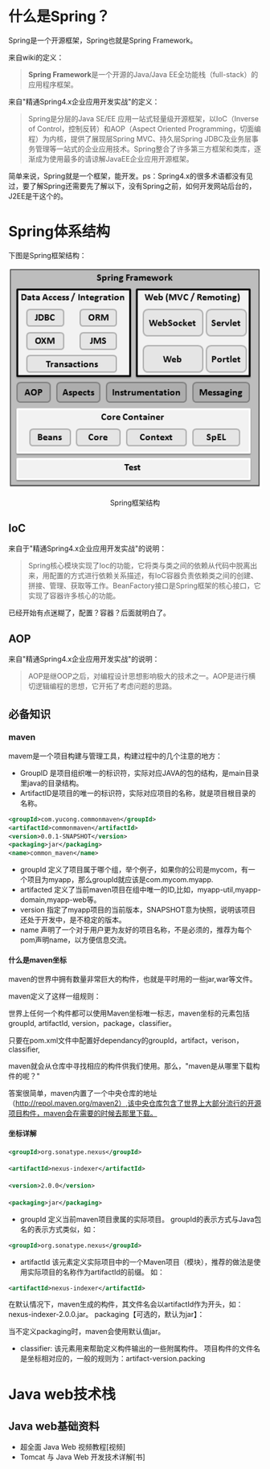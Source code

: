 # 什么是Spring？

Spring是一个开源框架，Spring也就是Spring Framework。

来自wiki的定义：

>**Spring Framework**是一个开源的Java/Java EE全功能栈（full-stack）的应用程序框架。

来自"精通Spring4.x企业应用开发实战"的定义：

>Spring是分层的Java SE/EE 应用一站式轻量级开源框架，以IoC（Inverse of Control，控制反转）和AOP（Aspect Oriented Programming，切面编程）为内核，提供了展现层Spring MVC、持久层Spring JDBC及业务层事务管理等一站式的企业应用技术。Spring整合了许多第三方框架和类库，逐渐成为使用最多的请谅解JavaEE企业应用开源框架。

简单来说，Spring就是一个框架，能开发。ps：Spring4.x的很多术语都没有见过，要了解Spring还需要先了解以下，没有Spring之前，如何开发网站后台的，J2EE是干这个的。

# Spring体系结构

下图是Spring框架结构：

![](./image/spring_architecture.png)

<center>Spring框架结构</center>

## IoC

来自于"精通Spring4.x企业应用开发实战"的说明：

> Spring核心模块实现了Ioc的功能，它将类与类之间的依赖从代码中脱离出来，用配置的方式进行依赖关系描述，有IoC容器负责依赖类之间的创建、拼接、管理、获取等工作。BeanFactory接口是Spring框架的核心接口，它实现了容器许多核心的功能。

已经开始有点迷糊了，配置？容器？后面就明白了。

## AOP

来自"精通Spring4.x企业应用开发实战"的说明：

>AOP是继OOP之后，对编程设计思想影响极大的技术之一。AOP是进行横切逻辑编程的思想，它开拓了考虑问题的思路。

## 必备知识

### maven

mavem是一个项目构建与管理工具，构建过程中的几个注意的地方：

- GroupID 是项目组织唯一的标识符，实际对应JAVA的包的结构，是main目录里java的目录结构。 
- ArtifactID是项目的唯一的标识符，实际对应项目的名称，就是项目根目录的名称。

```xml
<groupId>com.yucong.commonmaven</groupId> 
<artifactId>commonmaven</artifactId> 
<version>0.0.1-SNAPSHOT</version> 
<packaging>jar</packaging> 
<name>common_maven</name> 
```

- groupId 定义了项目属于哪个组，举个例子，如果你的公司是mycom，有一个项目为myapp，那么groupId就应该是com.mycom.myapp. 
- artifacted 定义了当前maven项目在组中唯一的ID,比如，myapp-util,myapp-domain,myapp-web等。
- version 指定了myapp项目的当前版本，SNAPSHOT意为快照，说明该项目还处于开发中，是不稳定的版本。 
- name 声明了一个对于用户更为友好的项目名称，不是必须的，推荐为每个pom声明name，以方便信息交流。 

#### 什么是maven坐标

maven的世界中拥有数量非常巨大的构件，也就是平时用的一些jar,war等文件。 

maven定义了这样一组规则： 

世界上任何一个构件都可以使用Maven坐标唯一标志，maven坐标的元素包括groupId, artifactId, version，package，classifier。 

只要在pom.xml文件中配置好dependancy的groupId，artifact，verison，classifier, 

maven就会从仓库中寻找相应的构件供我们使用。那么，"maven是从哪里下载构件的呢？" 

答案很简单，maven内置了一个中央仓库的地址（http://repol.maven.org/maven2）,该中央仓库包含了世界上大部分流行的开源项目构件，maven会在需要的时候去那里下载。 

#### 坐标详解

```xml
<groupId>org.sonatype.nexus</groupId> 

<artifactId>nexus-indexer</artifactId> 

<version>2.0.0</version> 

<packaging>jar</packaging> 
```

- groupId 定义当前maven项目隶属的实际项目。 groupId的表示方式与Java包名的表示方式类似，如： 

```xml
<groupId>org.sonatype.nexus</groupId> 
```

- artifactId 该元素定义实际项目中的一个Maven项目（模块），推荐的做法是使用实际项目的名称作为artifactId的前缀。 如：

```xml
<artifactId>nexus-indexer</artifactId> 
```

在默认情况下，maven生成的构件，其文件名会以artifactId作为开头，如：nexus-indexer-2.0.0.jar。 packaging【可选的，默认为jar】： 

当不定义packaging时，maven会使用默认值jar。 

- classifier: 该元素用来帮助定义构件输出的一些附属构件。 项目构件的文件名是坐标相对应的，一般的规则为：artifact-version.packing

# Java web技术栈

## Java web基础资料

- 超全面 Java Web 视频教程[视频]
- Tomcat 与 Java Web 开发技术详解[书]

